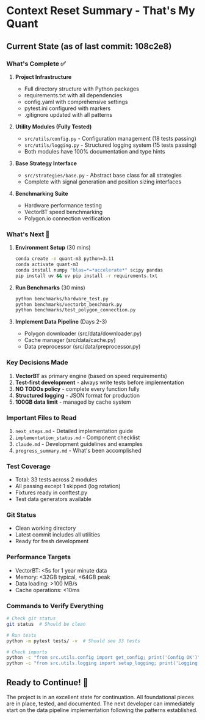 # Context Reset Summary - That's My Quant

## Current State (as of last commit: 108c2e8)

### What's Complete ✅
1. **Project Infrastructure**
   - Full directory structure with Python packages
   - requirements.txt with all dependencies
   - config.yaml with comprehensive settings
   - pytest.ini configured with markers
   - .gitignore updated with all patterns

2. **Utility Modules (Fully Tested)**
   - `src/utils/config.py` - Configuration management (18 tests passing)
   - `src/utils/logging.py` - Structured logging system (15 tests passing)
   - Both modules have 100% documentation and type hints

3. **Base Strategy Interface**
   - `src/strategies/base.py` - Abstract base class for all strategies
   - Complete with signal generation and position sizing interfaces

4. **Benchmarking Suite**
   - Hardware performance testing
   - VectorBT speed benchmarking
   - Polygon.io connection verification

### What's Next 🚀
1. **Environment Setup** (30 mins)
   ```bash
   conda create -n quant-m3 python=3.11
   conda activate quant-m3
   conda install numpy "blas=*=*accelerate*" scipy pandas
   pip install uv && uv pip install -r requirements.txt
   ```

2. **Run Benchmarks** (30 mins)
   ```bash
   python benchmarks/hardware_test.py
   python benchmarks/vectorbt_benchmark.py
   python benchmarks/test_polygon_connection.py
   ```

3. **Implement Data Pipeline** (Days 2-3)
   - Polygon downloader (src/data/downloader.py)
   - Cache manager (src/data/cache.py)
   - Data preprocessor (src/data/preprocessor.py)

### Key Decisions Made
1. **VectorBT** as primary engine (based on speed requirements)
2. **Test-first development** - always write tests before implementation
3. **NO TODOs policy** - complete every function fully
4. **Structured logging** - JSON format for production
5. **100GB data limit** - managed by cache system

### Important Files to Read
1. `next_steps.md` - Detailed implementation guide
2. `implementation_status.md` - Component checklist
3. `claude.md` - Development guidelines and examples
4. `progress_summary.md` - What's been accomplished

### Test Coverage
- Total: 33 tests across 2 modules
- All passing except 1 skipped (log rotation)
- Fixtures ready in conftest.py
- Test data generators available

### Git Status
- Clean working directory
- Latest commit includes all utilities
- Ready for fresh development

### Performance Targets
- VectorBT: <5s for 1 year minute data
- Memory: <32GB typical, <64GB peak
- Data loading: >100 MB/s
- Cache operations: <10ms

### Commands to Verify Everything
```bash
# Check git status
git status  # Should be clean

# Run tests
python -m pytest tests/ -v  # Should see 33 tests

# Check imports
python -c "from src.utils.config import get_config; print('Config OK')"
python -c "from src.utils.logging import setup_logging; print('Logging OK')"
```

## Ready to Continue! 🎯

The project is in an excellent state for continuation. All foundational pieces are in place, tested, and documented. The next developer can immediately start on the data pipeline implementation following the patterns established.